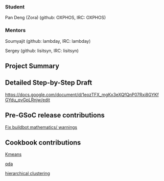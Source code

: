 ### Student

Pan Deng (Zora) (github: OXPHOS, IRC: OXPHOS)

### Mentors

Soumyajit (github: lambday, IRC: lambday)

Sergey (github: lisitsyn, IRC: lisitsyn)

## Project Summary

## Detailed Step-by-Step Draft

https://docs.google.com/document/d/1eozTFX_mgKx3eXQfQnP07Rxi8GYKfGYdu_qvGpLRnjw/edit

## Pre-GSoC release contributions

[Fix buildbot mathematics/ warnings](https://github.com/shogun-toolbox/shogun/pull/3185)

## Cookbook contributions

[Kmeans](https://github.com/shogun-toolbox/shogun/pull/3183)

[qda](https://github.com/shogun-toolbox/shogun/pull/3208)

[hierarchical clustering](https://github.com/shogun-toolbox/shogun/pull/3207)
